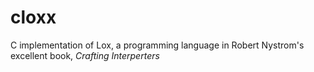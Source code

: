 # cloxx

C implementation of Lox, a programming language in Robert Nystrom's excellent book, *_Crafting Interperters_*